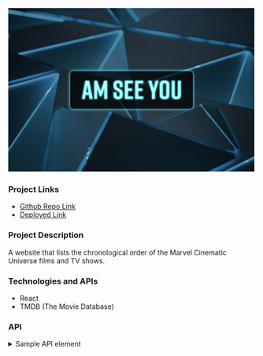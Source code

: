 <img src="./Images/AmSeeYou.jpg" alt="drawing" width="500"/>

### Project Links
- [Github Repo Link](https://github.com/kndshein/ProjectTwo)
- [Deployed Link](https://amseeyou.netlify.app)

### Project Description
A website that lists the chronological order of the Marvel Cinematic Universe films and TV shows.

### Technologies and APIs
- React
- TMDB (The Movie Database)


### API
<details>
<summary>Sample API element</summary>

```
{
"adult": false,
"backdrop_path": "/52AfXWuXCHn3UjD17rBruA9f5qb.jpg",
"belongs_to_collection": null,
"budget": 63000000,
"genres": [
{
"id": 18,
"name": "Drama"
}
],
"homepage": "http://www.foxmovies.com/movies/fight-club",
"id": 550,
"imdb_id": "tt0137523",
"original_language": "en",
"original_title": "Fight Club",
"overview": "A ticking-time-bomb insomniac and a slippery soap salesman channel primal male aggression into a shocking new form of therapy. Their concept catches on, with underground \"fight clubs\" forming in every town, until an eccentric gets in the way and ignites an out-of-control spiral toward oblivion.",
"popularity": 46.209,
"poster_path": "/bptfVGEQuv6vDTIMVCHjJ9Dz8PX.jpg",
"production_companies": [
{
"id": 508,
"logo_path": "/7PzJdsLGlR7oW4J0J5Xcd0pHGRg.png",
"name": "Regency Enterprises",
"origin_country": "US"
},
{
"id": 711,
"logo_path": "/tEiIH5QesdheJmDAqQwvtN60727.png",
"name": "Fox 2000 Pictures",
"origin_country": "US"
},
{
"id": 20555,
"logo_path": "/hD8yEGUBlHOcfHYbujp71vD8gZp.png",
"name": "Taurus Film",
"origin_country": "DE"
},
{
"id": 54051,
"logo_path": null,
"name": "Atman Entertainment",
"origin_country": ""
},
{
"id": 54052,
"logo_path": null,
"name": "Knickerbocker Films",
"origin_country": "US"
},
{
"id": 25,
"logo_path": "/qZCc1lty5FzX30aOCVRBLzaVmcp.png",
"name": "20th Century Fox",
"origin_country": "US"
},
{
"id": 4700,
"logo_path": "/A32wmjrs9Psf4zw0uaixF0GXfxq.png",
"name": "The Linson Company",
"origin_country": ""
}
],
"production_countries": [
{
"iso_3166_1": "DE",
"name": "Germany"
},
{
"iso_3166_1": "US",
"name": "United States of America"
}
],
"release_date": "1999-10-15",
"revenue": 100853753,
"runtime": 139,
"spoken_languages": [
{
"english_name": "English",
"iso_639_1": "en",
"name": "English"
}
],
"status": "Released",
"tagline": "Mischief. Mayhem. Soap.",
"title": "Fight Club",
"video": false,
"vote_average": 8.4,
"vote_count": 20851
}
```

</details>